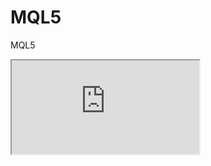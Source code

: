 # MQL5
MQL5

<iframe src="https://trade.mql5.com/trade?demo_all_servers=1&amp;startup_mode=open_demo&amp;lang=en&amp;save_password=off"</iframe>
